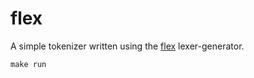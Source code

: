 # flex
A simple tokenizer written using the [flex](http://flex.sourceforge.net/) lexer-generator.

```
make run
```
